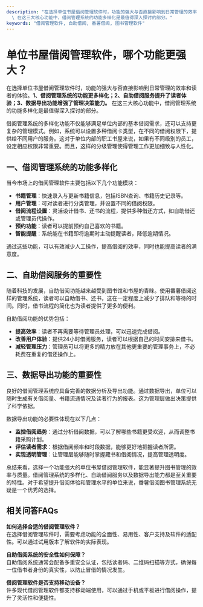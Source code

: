 ```yaml
---
description: "在选择单位书屋借阅管理软件时，功能的强大与否直接影响到日常管理的效率和读者的体验。**1、借阅管理系统的功能更多样化；2、自助借阅服务提升了读者体验；3、数据导出功能增强了管理决策能力。**\
  \ 在这三大核心功能中，借阅管理系统的功能多样化是最值得深入探讨的部分。"
keywords: "借阅管理软件, 自助借阅, 番薯借阅, 图书管理软件"
---
```

# 单位书屋借阅管理软件，哪个功能更强大？

在选择单位书屋借阅管理软件时，功能的强大与否直接影响到日常管理的效率和读者的体验。**1、借阅管理系统的功能更多样化；2、自助借阅服务提升了读者体验；3、数据导出功能增强了管理决策能力。** 在这三大核心功能中，借阅管理系统的功能多样化是最值得深入探讨的部分。

借阅管理系统的多样化功能不仅能够满足单位内部的基本借阅需求，还可以支持更复杂的管理模式。例如，系统可以设置多种借阅卡类型，在不同的借阅权限下，提供给不同用户的服务。这对于单位内部的职工书屋来说，如果有不同级别的员工，设定相应权限非常重要。而且，这样的分级管理使得管理工作更加细致与人性化。

## **一、借阅管理系统的功能多样化**

当今市场上的借阅管理软件主要包括以下几个功能模块：

- **书籍管理**：快速录入与更新书籍信息，包括ISBN查询、书籍历史记录等。
- **用户管理**：可对读者进行分类管理，并设置不同的借阅权限。
- **借阅流程设置**：灵活设计借书、还书的流程，提供多种借还方式，如自助借还或管理员代操作。
- **预约功能**：读者可以提前预约自己喜欢的书籍。
- **智能提醒**：系统能在书籍即将逾期时主动提醒读者，降低逾期情况。

通过这些功能，可以有效减少人工操作，提高借阅的效率，同时也能提高读者的满意度。

## **二、自助借阅服务的重要性**

随着科技的发展，自助借阅功能越来越受到图书馆和书屋的青睐。使用番薯借阅这样的管理系统，读者可以自助借书、还书，这在一定程度上减少了排队和等待的时间。同时，借书流程的简化也为读者提供了更多的便利。

自助借阅功能的优势包括：

- **提高效率**：读者不再需要等待管理员处理，可以迅速完成借阅。
- **改善用户体验**：提供24小时借阅服务，读者可以根据自己的时间安排来借书。
- **减轻管理压力**：管理员可以将更多的精力放在其他更重要的管理事务上，不必耗费在重复的借还操作上。

## **三、数据导出功能的重要性**

良好的借阅管理系统应具备完善的数据分析及导出功能。通过数据导出，单位可以随时生成有关借阅量、书籍流通情况及读者行为的报表。这为管理层做出决策提供了科学依据。

数据导出功能的必要性体现在以下几点：

- **监控借阅趋势**：通过分析借阅数据，可以了解哪些书籍更受欢迎，从而调整书籍采购计划。
- **评估读者需求**：根据借阅频率和时段数据，能够更好地把握读者所需。
- **实现透明管理**：让管理层能够随时掌握藏书和借阅情况，提高管理透明度。

总结来看，选择一个功能强大的单位书屋借阅管理软件，能显著提升图书管理的效率与质量。借阅管理系统的多样化、自助借阅服务以及数据导出能力都是至关重要的特性。对于希望提升借阅体验和管理水平的单位来说，番薯借阅图书管理系统无疑是一个优秀的选择。

## 相关问答FAQs

**如何选择合适的借阅管理软件？**  
在选择借阅管理软件时，需要考虑功能的全面性、易用性、客户支持及软件的适配性。可以通过试用版本了解软件的实际表现。

**自助借阅系统的安全性如何保障？**  
自助借阅系统通常会配备多重安全认证，包括读者码、二维码扫描等方式，确保每一位借书者身份的真实性，以防止冒借的情况发生。

**借阅管理软件是否支持移动设备？**  
许多现代借阅管理软件都支持移动端使用，可以通过手机或平板进行借阅操作，提升了灵活性和便捷性。
